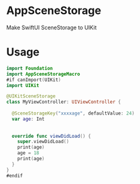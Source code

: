 # AppSceneStorage
Make SwiftUI SceneStorage to UIKit

# Usage

```swift
import Foundation
import AppSceneStorageMacro
#if canImport(UIKit)
import UIKit

@UIKitSceneStorage
class MyViewController: UIViewController {
  
  @SceneStorageKey("xxxxage", defaultValue: 24)
  var age: Int
  
  
  override func viewDidLoad() {
    super.viewDidLoad()
    print(age)
    age = 18
    print(age)
  }
}
#endif
```